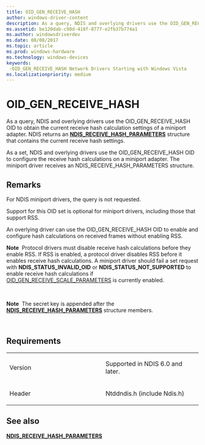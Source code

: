 ```yaml
---
title: OID_GEN_RECEIVE_HASH
author: windows-driver-content
description: As a query, NDIS and overlying drivers use the OID_GEN_RECEIVE_HASH OID to obtain the current receive hash calculation settings of a miniport adapter.
ms.assetid: be120dab-c98d-418f-8777-e2fb37b774a1
ms.author: windowsdriverdev
ms.date: 08/08/2017
ms.topic: article
ms.prod: windows-hardware
ms.technology: windows-devices
keywords: 
 -OID_GEN_RECEIVE_HASH Network Drivers Starting with Windows Vista
ms.localizationpriority: medium
---
```


# OID\_GEN\_RECEIVE\_HASH


As a query, NDIS and overlying drivers use the OID\_GEN\_RECEIVE\_HASH OID to obtain the current receive hash calculation settings of a miniport adapter. NDIS returns an [**NDIS\_RECEIVE\_HASH\_PARAMETERS**](https://msdn.microsoft.com/library/windows/hardware/ff567190) structure that contains the current receive hash settings.

As a set, NDIS and overlying drivers use the OID\_GEN\_RECEIVE\_HASH OID to configure the receive hash calculations on a miniport adapter. The miniport driver receives an NDIS\_RECEIVE\_HASH\_PARAMETERS structure.

Remarks
-------

For NDIS miniport drivers, the query is not requested.

Support for this OID set is optional for miniport drivers, including those that support RSS.

An overlying driver can use the OID\_GEN\_RECEIVE\_HASH OID to enable and configure hash calculations on received frames without enabling RSS.

**Note**  Protocol drivers must disable receive hash calculations before they enable RSS. If RSS is enabled, a protocol driver disables RSS before it enables receive hash calculations. A miniport driver should fail a set request with **NDIS\_STATUS\_INVALID\_OID** or **NDIS\_STATUS\_NOT\_SUPPORTED** to enable receive hash calculations if [OID\_GEN\_RECEIVE\_SCALE\_PARAMETERS](oid-gen-receive-scale-parameters.md) is currently enabled.

 

**Note**  The secret key is appended after the [**NDIS\_RECEIVE\_HASH\_PARAMETERS**](https://msdn.microsoft.com/library/windows/hardware/ff567190) structure members.

 

Requirements
------------

<table>
<colgroup>
<col width="50%" />
<col width="50%" />
</colgroup>
<tbody>
<tr class="odd">
<td><p>Version</p></td>
<td><p>Supported in NDIS 6.0 and later.</p></td>
</tr>
<tr class="even">
<td><p>Header</p></td>
<td>Ntddndis.h (include Ndis.h)</td>
</tr>
</tbody>
</table>

## See also


[**NDIS\_RECEIVE\_HASH\_PARAMETERS**](https://msdn.microsoft.com/library/windows/hardware/ff567190)

 

 





